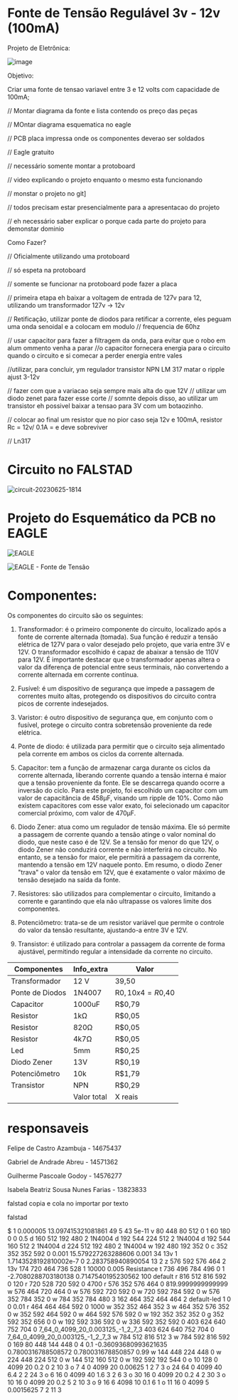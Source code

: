 # Fonte de Tensão Regulável 3v - 12v (100mA)
Projeto de Eletrônica:

![image](https://github.com/DeguShi/fonte_tensao/assets/128547705/df8d362b-5213-41a0-98ea-7ec15fcac8c6)

Objetivo:

Criar uma fonte de tensao variavel entre 3 e 12 volts com capacidade de 100mA;

// Montar diagrama da fonte e lista contendo os preço das peças

// MOntar diagrama esquematica no eagle

// PCB placa impressa onde os componentes deverao ser soldados

// Eagle gratuito

// necessário somente montar a protoboard

// video explicando o projeto enquanto o mesmo esta funcionando

// monstar o projeto no git]

// todos precisam estar presencialmente para a apresentacao do projeto

// eh necessário saber explicar o porque cada parte do projeto para demonstar dominio 


Como Fazer?

// Oficialmente utilizando uma protoboard

// só espeta na protoboard

// somente se funcionar na protoboard pode fazer a placa

// primeira etapa eh baixar a voltagem de entrada de 127v para 12, utilizando um transformador 127v -> 12v

// Retificação, utilizar ponte de diodos para retificar a corrente, eles peguam uma onda senoidal e a colocam em modulo
// frequencia de 60hz

// usar capacitor para fazer a filtragem da onda, para evitar que o robo em alum ommento venha a parar
//o capacitor fornecera energia para o circuito quando o circuito e si comecar a perder energia entre vales


//utilizar, para concluir, ym regulador transistor NPN LM 317 matar o ripple ajust 3-12v

// fazer com que a variacao seja sempre mais alta do que 12V
// utilizar um diodo zenet para fazer esse corte
// somnte depois disso, ao utilizar um transistor eh possivel baixar a tensao para 3V com um botaozinho.

// colocar ao final um resistor que no pior caso seja 12v e 100mA, resistor Rc = 12v/ 0.1A = e deve sobreviver

// Ln317
# Circuito no FALSTAD

![circuit-20230625-1814](https://github.com/DeguShi/fonte_tensao/assets/136737102/46b71fd4-7749-4cef-997d-8118a78a2c39)

# Projeto do Esquemático da PCB no EAGLE

![EAGLE](https://github.com/DeguShi/fonte_tensao/assets/63174449/5fa2fe71-1880-49b5-b851-64adad062d8c)


![EAGLE - Fonte de Tensão](https://github.com/DeguShi/fonte_tensao/assets/63174449/f38924f6-60d4-4eec-bae7-0e1fc12d2f27)

# Componentes:

Os componentes do circuito são os seguintes:

1. Transformador: é o primeiro componente do circuito, localizado após a fonte de corrente alternada (tomada). Sua função é reduzir a tensão elétrica de 127V para o valor desejado pelo projeto, que varia entre 3V e 12V. O transformador escolhido é capaz de abaixar a tensão de 110V para 12V. É importante destacar que o transformador apenas altera o valor da diferença de potencial entre seus terminais, não convertendo a corrente alternada em corrente contínua.

2. Fusível: é um dispositivo de segurança que impede a passagem de correntes muito altas, protegendo os dispositivos do circuito contra picos de corrente indesejados.

3. Varistor: é outro dispositivo de segurança que, em conjunto com o fusível, protege o circuito contra sobretensão proveniente da rede elétrica.

4. Ponte de diodo: é utilizada para permitir que o circuito seja alimentado pela corrente em ambos os ciclos da corrente alternada.

5. Capacitor: tem a função de armazenar carga durante os ciclos da corrente alternada, liberando corrente quando a tensão interna é maior que a tensão proveniente da fonte. Ele se descarrega quando ocorre a inversão do ciclo. Para este projeto, foi escolhido um capacitor com um valor de capacitância de 458μF, visando um ripple de 10%. Como não existem capacitores com esse valor exato, foi selecionado um capacitor comercial próximo, com valor de 470μF.

6. Diodo Zener: atua como um regulador de tensão máxima. Ele só permite a passagem de corrente quando a tensão atinge o valor nominal do diodo, que neste caso é de 12V. Se a tensão for menor do que 12V, o diodo Zener não conduzirá corrente e não interferirá no circuito. No entanto, se a tensão for maior, ele permitirá a passagem da corrente, mantendo a tensão em 12V naquele ponto. Em resumo, o diodo Zener "trava" o valor da tensão em 12V, que é exatamente o valor máximo de tensão desejado na saída da fonte.

7. Resistores: são utilizados para complementar o circuito, limitando a corrente e garantindo que ela não ultrapasse os valores limite dos componentes.

8. Potenciômetro: trata-se de um resistor variável que permite o controle do valor da tensão resultante, ajustando-a entre 3V e 12V.

9. Transistor: é utilizado para controlar a passagem da corrente de forma ajustável, permitindo regular a intensidade da corrente no circuito.

| Componentes |	Info_extra | Valor |
|-------------|------------|-------|
|Transformador|     12 V   | 39,50 |
|Ponte de Diodos |	1N4007 |R$0,10 x 4 = R$0,40 |
|Capacitor	| 1000uF	| R$0,79 |
|Resistor	| 1kΩ	| R$0,05 |
|Resistor	| 820Ω	| R$0,05 |
|Resistor	| 4k7Ω	| R$0,05 |
|Led	| 5mm	| R$0,25 |
|Diodo Zener | 13V	| R$0,19 |
|Potenciômetro	| 10k	| R$1,79 |
|Transistor	| NPN	| R$0,29 |
|    | Valor total    | X reais | 

# responsaveis

Felipe de Castro Azambuja - 14675437

Gabriel de Andrade Abreu - 14571362

Guilherme Pascoale Godoy - 14576277

Isabela Beatriz Sousa Nunes Farias - 13823833


falstad copia e cola no importar por texto

falstad

$ 1 0.000005 13.097415321081861 49 5 43 5e-11
v 80 448 80 512 0 1 60 180 0 0 0.5
d 160 512 192 480 2 1N4004
d 192 544 224 512 2 1N4004
d 192 544 160 512 2 1N4004
d 224 512 192 480 2 1N4004
w 192 480 192 352 0
c 352 352 352 592 0 0.001 15.579227263288606 0.001
34 13v 1 1.7143528192810002e-7 0 2.283758940890054 13 2
z 576 592 576 464 2 13v
174 720 464 736 528 1 10000 0.005 Resistance
t 736 496 784 496 0 1 -2.7080288703180138 0.7147540195230562 100 default
r 816 512 816 592 0 120
r 720 528 720 592 0 4700
r 576 352 576 464 0 819.9999999999999
w 576 464 720 464 0
w 576 592 720 592 0
w 720 592 784 592 0
w 576 352 784 352 0
w 784 352 784 480 3
162 464 352 464 464 2 default-led 1 0 0 0.01
r 464 464 464 592 0 1000
w 352 352 464 352 3
w 464 352 576 352 0
w 352 592 464 592 0
w 464 592 576 592 0
w 192 352 352 352 0
g 352 592 352 656 0 0
w 192 592 336 592 0
w 336 592 352 592 0
403 624 640 752 704 0 7_64_0_4099_20_0.003125_-1_2_7_3
403 624 640 752 704 0 7_64_0_4099_20_0.003125_-1_2_7_3
w 784 512 816 512 3
w 784 592 816 592 0
169 80 448 144 448 0 4 0.1 -0.36093680993621635 0.7800316788508572 0.780031678850857 0.99
w 144 448 224 448 0
w 224 448 224 512 0
w 144 512 160 512 0
w 192 592 192 544 0
o 10 128 0 4099 20 0.2 0 2 10 3
o 7 4 0 4099 20 0.00625 1 2 7 3
o 24 64 0 4099 40 6.4 2 2 24 3
o 6 16 0 4099 40 1.6 3 2 6 3
o 30 16 0 4099 20 0.2 4 2 30 3
o 10 16 0 4099 20 0.2 5 2 10 3
o 9 16 6 4098 10 0.1 6 1
o 11 16 0 4099 5 0.0015625 7 2 11 3

